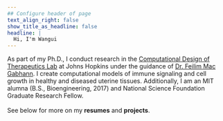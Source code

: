 ```yaml
---
## Configure header of page
text_align_right: false
show_title_as_headline: false
headline: |
  Hi, I'm Wangui
---
```


<!-- this is a subheadline -->
As part of my Ph.D., I conduct research in the [Computational Design of Therapeutics Lab](https://macglab.icm.jhu.edu) at Johns Hopkins under the guidance of [Dr. Feilim Mac Gabhann](https://www.bme.jhu.edu/people/faculty/feilim-mac-gabhann/). I create computational models of immune signaling and cell growth in healthy and diseased uterine tissues. Additionally, I am an MIT alumna (B.S., Bioengineering, 2017) and National Science Foundation Graduate Research Fellow. <br /><br />
<i class="fas fa-laptop-code"></i> See below for more on my <b>resumes</b> and <b>projects</b>. 




